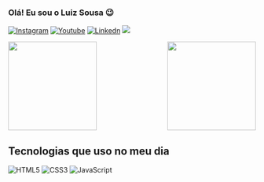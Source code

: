 ### Olá! Eu sou o Luiz Sousa 😉

[![Instagram](https://img.shields.io/badge/Instagram-E4405F?style=for-the-badge&logo=instagram&logoColor=white)](https://www.instagram.com/luiz_henriiq12/)
[![Youtube](https://img.shields.io/badge/YouTube-FF0000?style=for-the-badge&logo=youtube&logoColor=white)](https://youtube.com/@SousaCode)
[![Linkedn](https://img.shields.io/badge/LinkedIn-0077B5?style=for-the-badge&logo=linkedin&logoColor=white)](https://www.linkedin.com/in/luiz-henrique-sousa/)
<a href = "mailto:devluizsousa@gmail.com"><img src="https://img.shields.io/badge/-Gmail-%23333?style=for-the-badge&logo=gmail&logoColor=white" target="_blank"></a>

<div>
  <img  height="180em" src="https://github-readme-stats.vercel.app/api?username=DevSousa1&show_icons=true&theme=midnight-purple&include_all_commits=true&count_private=true"/>
  <img align="right" height="180em" src="https://github-readme-stats.vercel.app/api/top-langs/?username=DevSousa1&layout=compact&langs_count=16&theme=midnight-purple"/>
</div>

## Tecnologias que uso no meu dia

![HTML5](https://img.shields.io/badge/HTML5-E34F26?style=for-the-badge&logo=html5&logoColor=white)
![CSS3](https://img.shields.io/badge/CSS3-1572B6?style=for-the-badge&logo=css3&logoColor=white)
![JavaScript](https://img.shields.io/badge/JavaScript-F7DF1E?style=for-the-badge&logo=javascript&logoColor=black)

